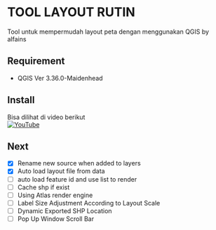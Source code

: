 # TOOL LAYOUT RUTIN
Tool untuk mempermudah layout peta dengan menggunakan QGIS by alfains

## Requirement
- QGIS Ver 3.36.0-Maidenhead

## Install
Bisa dilihat di video berikut
<br>[![YouTube](http://i.ytimg.com/vi/QgeVh85BGio/hqdefault.jpg)](https://www.youtube.com/watch?v=QgeVh85BGio)</br>

## Next
- [x] Rename new source when added to layers
- [x] Auto load layout file from data
- [ ] auto load feature id and use list to render
- [ ] Cache shp if exist
- [ ] Using Atlas render engine
- [ ] Label Size Adjustment According to Layout Scale
- [ ] Dynamic Exported SHP Location
- [ ] Pop Up Window Scroll Bar
